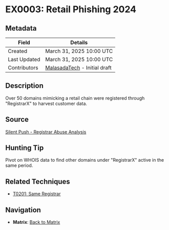 # EX0003: Retail Phishing 2024

## Metadata
| Field          | Details                                      |
|----------------|----------------------------------------------|
| Created        | March 31, 2025 10:00 UTC                    |
| Last Updated   | March 31, 2025 10:00 UTC                    |
| Contributors   | [MalasadaTech](../contributors.md#malasadatech) - Initial draft |

## Description
Over 50 domains mimicking a retail chain were registered through "RegistrarX" to harvest customer data.

## Source
[Silent Push - Registrar Abuse Analysis](https://silentpush.io/blog/registrar-abuse)

## Hunting Tip
Pivot on WHOIS data to find other domains under "RegistrarX" active in the same period.

## Related Techniques
- [T0201: Same Registrar](../techniques/T0201.md)

## Navigation
- **Matrix**: [Back to Matrix](../matrix.md)
